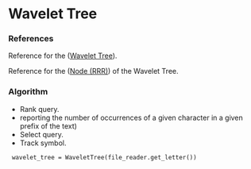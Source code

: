 Wavelet Tree
========

### References 
Reference for the ([Wavelet Tree](http://alexbowe.com/wavelet-trees/)).

Reference for the ([Node (RRR)](http://alexbowe.com/wavelet-trees/)) of the Wavelet Tree. 

### Algorithm

- Rank query.
- reporting the number of occurrences of a given character in a given prefix of the text)
- Select query.
- Track symbol.

<code> wavelet_tree = WaveletTree(file_reader.get_letter()) </code> 
